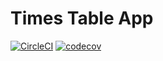 # Times Table App

[![CircleCI](https://circleci.com/gh/mcafaro/times-table-app/tree/circle.svg?style=svg&circle-token=7f04fb828345d01c5dbd1546ba1665d93316ca08)](https://circleci.com/gh/mcafaro/times-table-app/tree/circle)
[![codecov](https://codecov.io/gh/mcafaro/times-table-app/branch/circle/graph/badge.svg)](https://codecov.io/gh/mcafaro/times-table-app)